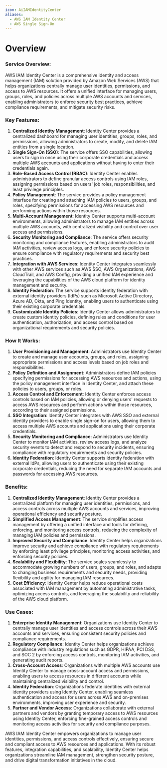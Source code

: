 ```yaml
---
icon: AiIAMIdentityCenter
aliases:
  - AWS IAM Identity Center
  - AWS Single Sign-On
---
```

# Overview

### Service Overview:

AWS IAM Identity Center is a comprehensive identity and access management (IAM) solution provided by Amazon Web Services (AWS) that helps organizations centrally manage user identities, permissions, and access to AWS resources. It offers a unified interface for managing users, groups, roles, and policies across multiple AWS accounts and services, enabling administrators to enforce security best practices, achieve compliance requirements, and mitigate security risks.

### Key Features:

1. **Centralized Identity Management**: Identity Center provides a centralized dashboard for managing user identities, groups, roles, and permissions, allowing administrators to create, modify, and delete IAM entities from a single location.
2. **Single Sign-On (SSO)**: The service offers SSO capabilities, allowing users to sign in once using their corporate credentials and access multiple AWS accounts and applications without having to enter their credentials again.
3. **Role-Based Access Control (RBAC)**: Identity Center enables administrators to define granular access controls using IAM roles, assigning permissions based on users' job roles, responsibilities, and least privilege principles.
4. **Policy Management**: The service provides a policy management interface for creating and attaching IAM policies to users, groups, and roles, specifying permissions for accessing AWS resources and performing actions within those resources.
5. **Multi-Account Management**: Identity Center supports multi-account environments, allowing administrators to manage IAM entities across multiple AWS accounts, with centralized visibility and control over user access and permissions.
6. **Security Monitoring and Compliance**: The service offers security monitoring and compliance features, enabling administrators to audit IAM activities, review access logs, and enforce security policies to ensure compliance with regulatory requirements and security best practices.
7. **Integration with AWS Services**: Identity Center integrates seamlessly with other AWS services such as AWS SSO, AWS Organizations, AWS CloudTrail, and AWS Config, providing a unified IAM experience and leveraging the capabilities of the AWS cloud platform for identity management and security.
8. **Identity Federation**: The service supports identity federation with external identity providers (IdPs) such as Microsoft Active Directory, Azure AD, Okta, and Ping Identity, enabling users to authenticate using their existing corporate credentials.
9. **Customizable Identity Policies**: Identity Center allows administrators to create custom identity policies, defining rules and conditions for user authentication, authorization, and access control based on organizational requirements and security policies.

### How It Works:

1. **User Provisioning and Management**: Administrators use Identity Center to create and manage user accounts, groups, and roles, assigning appropriate permissions and access levels based on job roles and responsibilities.
2. **Policy Definition and Assignment**: Administrators define IAM policies specifying permissions for accessing AWS resources and actions, using the policy management interface in Identity Center, and attach these policies to users, groups, or roles.
3. **Access Control and Enforcement**: Identity Center enforces access controls based on IAM policies, allowing or denying users' requests to access AWS resources and perform actions within those resources, according to their assigned permissions.
4. **SSO Integration**: Identity Center integrates with AWS SSO and external identity providers to enable single sign-on for users, allowing them to access multiple AWS accounts and applications using their corporate credentials.
5. **Security Monitoring and Compliance**: Administrators use Identity Center to monitor IAM activities, review access logs, and analyze security events to detect and respond to security incidents, ensuring compliance with regulatory requirements and security policies.
6. **Identity Federation**: Identity Center supports identity federation with external IdPs, allowing users to authenticate using their existing corporate credentials, reducing the need for separate IAM accounts and passwords for accessing AWS resources.

### Benefits:

1. **Centralized Identity Management**: Identity Center provides a centralized platform for managing user identities, permissions, and access controls across multiple AWS accounts and services, improving operational efficiency and security posture.
2. **Simplified Access Management**: The service simplifies access management by offering a unified interface and tools for defining, enforcing, and monitoring access controls, reducing the complexity of managing IAM policies and permissions.
3. **Improved Security and Compliance**: Identity Center helps organizations improve security and achieve compliance with regulatory requirements by enforcing least privilege principles, monitoring access activities, and enforcing security policies.
4. **Scalability and Flexibility**: The service scales seamlessly to accommodate growing numbers of users, groups, and roles, and adapts to changing business requirements and security needs, providing flexibility and agility for managing IAM resources.
5. **Cost Efficiency**: Identity Center helps reduce operational costs associated with IAM management by automating administrative tasks, optimizing access controls, and leveraging the scalability and reliability of the AWS cloud platform.

### Use Cases:

1. **Enterprise Identity Management**: Organizations use Identity Center to centrally manage user identities and access controls across their AWS accounts and services, ensuring consistent security policies and compliance requirements.
2. **Regulatory Compliance**: Identity Center helps organizations achieve compliance with industry regulations such as GDPR, HIPAA, PCI DSS, and SOC 2 by enforcing access controls, monitoring IAM activities, and generating audit reports.
3. **Cross-Account Access**: Organizations with multiple AWS accounts use Identity Center to manage cross-account access and permissions, enabling users to access resources in different accounts while maintaining centralized visibility and control.
4. **Identity Federation**: Organizations federate identities with external identity providers using Identity Center, enabling seamless authentication and access for users across AWS and on-premises environments, improving user experience and security.
5. **Partner and Vendor Access**: Organizations collaborate with external partners and vendors by granting temporary access to AWS resources using Identity Center, enforcing fine-grained access controls and monitoring access activities for security and compliance purposes.

AWS IAM Identity Center empowers organizations to manage user identities, permissions, and access controls effectively, ensuring secure and compliant access to AWS resources and applications. With its robust features, integration capabilities, and scalability, Identity Center helps organizations streamline IAM management, strengthen security posture, and drive digital transformation initiatives in the cloud.

